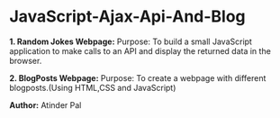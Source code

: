 # JavaScript-Ajax-Api-And-Blog

**1. Random Jokes Webpage:**
Purpose: To build a small JavaScript application to make calls to an API and display the returned data in the browser. 

**2. BlogPosts Webpage:**
Purpose: To create a webpage with different blogposts.(Using HTML,CSS and JavaScript)

**Author:** Atinder Pal
